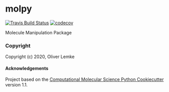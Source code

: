 molpy
==============================
[//]: # (Badges)
[![Travis Build Status](https://travis-ci.com/REPLACE_WITH_OWNER_ACCOUNT/molpy.svg?branch=master)](https://travis-ci.com/REPLACE_WITH_OWNER_ACCOUNT/molpy)
[![codecov](https://codecov.io/gh/REPLACE_WITH_OWNER_ACCOUNT/molpy/branch/master/graph/badge.svg)](https://codecov.io/gh/REPLACE_WITH_OWNER_ACCOUNT/molpy/branch/master)

Molecule Manipulation Package

### Copyright

Copyright (c) 2020, Oliver Lemke


#### Acknowledgements
 
Project based on the 
[Computational Molecular Science Python Cookiecutter](https://github.com/molssi/cookiecutter-cms) version 1.1.

